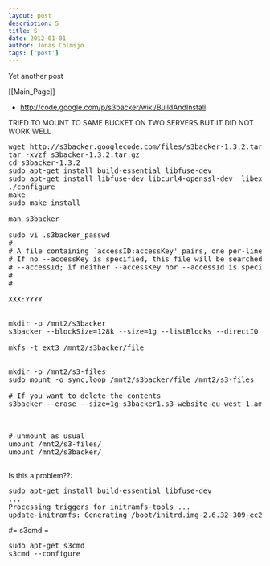 ```yaml
---
layout: post
description: S
title: S
date: 2012-01-01
author: Jonas Colmsjo
tags: ['post']
---
```


Yet another post





[[Main_Page]]

* http://code.google.com/p/s3backer/wiki/BuildAndInstall

TRIED TO MOUNT TO SAME BUCKET ON TWO SERVERS BUT IT DID NOT WORK WELL

<pre>
wget http://s3backer.googlecode.com/files/s3backer-1.3.2.tar.gz
tar -xvzf s3backer-1.3.2.tar.gz 
cd s3backer-1.3.2
sudo apt-get install build-essential libfuse-dev
sudo apt-get install libfuse-dev libcurl4-openssl-dev  libexpat1-dev libssl-dev  pkg-config zlibc
./configure
make
sudo make install

man s3backer

sudo vi .s3backer_passwd
#
# A file containing `accessID:accessKey' pairs, one per-line.  Blank lines and lines beginning with a `#' are ignored.  
# If no --accessKey is specified, this file will be searched for the entry matching the access ID specified via 
# --accessId; if neither --accessKey nor --accessId is specified, the first entry in this file will be used.
#
#

XXX:YYYY


mkdir -p /mnt2/s3backer
s3backer --blockSize=128k --size=1g --listBlocks --directIO --baseURL=https://s3-eu-west-1.amazonaws.com/ s3backer1  /mnt2/s3backer

mkfs -t ext3 /mnt2/s3backer/file


mkdir -p /mnt2/s3-files
sudo mount -o sync,loop /mnt2/s3backer/file /mnt2/s3-files

# If you want to delete the contents
s3backer --erase --size=1g s3backer1.s3-website-eu-west-1.amazonaws.com



# unmount as usual
umount /mnt2/s3-files/
umount /mnt2/s3backer/

</pre>



Is this a problem??:
<pre>
sudo apt-get install build-essential libfuse-dev
...
Processing triggers for initramfs-tools ...
update-initramfs: Generating /boot/initrd.img-2.6.32-309-ec2
</pre>



#= s3cmd =

<pre>
sudo apt-get s3cmd
s3cmd --configure
</pre>
